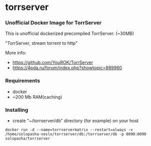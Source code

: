 # torrserver
### Unofficial Docker Image for TorrServer

This is unofficial dockerized precompiled TorrServer. (~30MB)

"TorrServer, stream torrent to http"

More info:
- https://github.com/YouROK/TorrServer
- https://4pda.ru/forum/index.php?showtopic=889960

### Requirements

* docker
* ~200 Mb RAM(caching)

### Installing

- сreate "~/torrserver/db" directory (for example) on your host
```
docker run -d --name=torrservermatrix --restart=always -v /home/solopasha-veslo/torrserver/db:/torrserver/db -p 8090:8090 solopasha/torrserver
```
